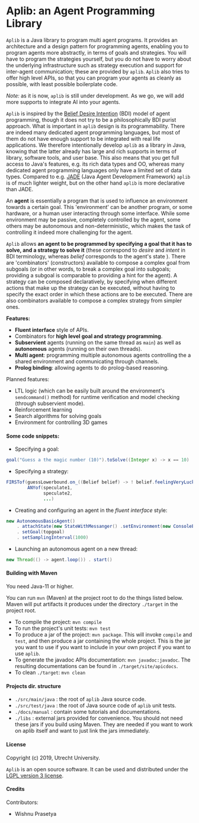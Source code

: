 # Aplib: an Agent Programming Library

`Aplib` is a Java library to program multi agent programs. It provides an architecture and a design pattern for programming agents, enabling you to program agents more abstractly, in terms of goals and strategies. You will have to program the strategies yourself, but you do not have to worry about the underlying infrastructure such as strategy execution and support for inter-agent communication; these are provided by `aplib`. `Aplib` also tries to offer high level APIs, so that you can program
your agents as cleanly as possible, with least possible boilerplate code.

_Note:_ as it is now, `aplib` is still under development. As we go, we will add more supports to integrate AI into your agents.

`Aplib` is inspired by the [Belief Desire Intention](https://en.wikipedia.org/wiki/Belief%E2%80%93desire%E2%80%93intention_software_model) (BDI) model of agent programming, though it does not try to be a philosophically BDI purist approach. What is important in `aplib` design is its programmability. There are indeed many dedicated agent programming languages, but most of them do not have enough support to be integrated with real life applications. We therefore intentionally develop `aplib` as a library in Java, knowing that the latter already has large and rich supports in terms of library, software tools, and user base. This also means that you get full access to Java's features, e.g. its rich data types and OO, whereas many dedicated agent programming languages only have a limited set of data types.
Compared to e.g. [JADE](https://jade.tilab.com/) (Java Agent Development Framework) `aplib` is of much lighter weight, but on the other hand `aplib` is more declarative than JADE. 

An **agent** is essentially a program that is used to influence an environment towards a certain goal. This 'environment' can be another program, or some hardware, or a human user interacting through some interface. While some environment may be passive, completely controlled by the agent, some others may be autonomous and non-deterministic, which makes the task of controlling it indeed more challenging for the agent.

`Aplib` allows **an agent to be programmed by specifying a goal that it has to solve, and a strategy to solve it** (these correspond to _desire_ and _intent_ in BDI terminology, whereas _belief_ corresponds to the agent's state ). There are 'combinators' (constructors) available to compose a complex goal from subgoals (or in other words, to break a complex goal into subgoals; providing a subgoal is
comparable to providing a hint for the agent). A strategy can be composed declaratively, by specifying when different actions that make up the strategy can be executed, without having to specify the exact order in which these actions are to be executed. There are also combinators available to compose a complex strategy from simpler ones.

**Features:**

* **Fluent interface** style of APIs.
* Combinators for **high level goal and strategy programming**.
* **Subservient** agents (running on the same thread as `main`) as well as **autonomous** agents (running on their own threads).
* **Multi agent**: programming multiple autonomous agents controlling the a shared environment and communicating through channels.
* **Prolog binding**: allowing agents to do prolog-based reasoning.


Planned features:

* LTL logic (which can be easily built around the environment's `sendcommand()`
 method) for runtime verification and model checking (through subservient mode).
* Reinforcement learning
* Search algorithms for solving goals
* Environment for controlling 3D games


#### Some code snippets:

* Specifying a goal:

```java
goal("Guess a the magic number (10)").toSolve((Integer x) -> x == 10)
```

* Specifying a strategy:

```java
FIRSTof(guessLowerbound.on_((Belief belief) -> ! belief.feelingVeryLucky() ,
        ANYof(speculate1,
              speculate2,
              ...)
```        

* Creating and configuring an agent in the _fluent interface_ style:

```java
new AutonomousBasicAgent()
    . attachState(new StateWithMessanger() .setEnvironment(new ConsoleEnvironment()))
    . setGoal(topgoal)
    . setSamplingInterval(1000)
```

* Launching an autonomous agent on a new thread:

```java
new Thread(() -> agent.loop()) . start()
```

#### Building with Maven

You need Java-11 or higher.

You can run `mvn` (Maven) at the project root to do the things listed below. Maven will put artifacts it produces under the directory `./target` in the project root.

* To compile the project: `mvn compile`
* To run the project's unit tests: `mvn test`
* To produce a jar of the project: `mvn package`. This will invoke `compile` and `test`, and then produce a jar containing the whole project. This is the jar you want to use if you want to include in your own project if you want to use `aplib`.
* To generate the javadoc APIs documentation: `mvn javadoc:javadoc`. The resulting documentations can be found in `./target/site/apicdocs`.
* To clean `./target`: `mvn clean`

#### Projects dir. structure

* `./src/main/java` : the root of `aplib` Java source code.
* `./src/test/java` : the root of Java source code of `aplib` unit tests.
* `./docs/manual` : contain some tutorials and documentations.
* `./libs` : external jars provided for convenience. You should not need these jars if you build using Maven. They are needed if you want to work on aplib itself and want to just link the jars immediately.

#### License

Copyright (c) 2019, Utrecht University.

`Aplib` is an open source software. It can be used and distributed under the
[LGPL version 3 license](./lgpl-3.0.md).

#### Credits

Contributors:
* Wishnu Prasetya
